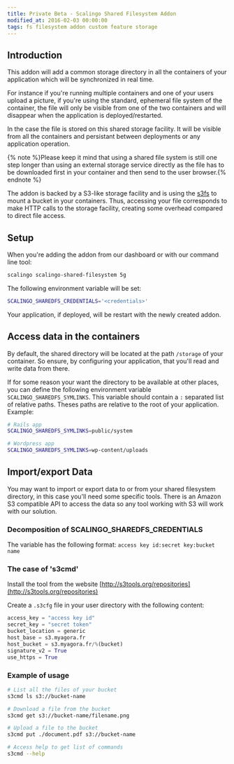 ```yaml
---
title: Private Beta - Scalingo Shared Filesystem Addon
modified_at: 2016-02-03 00:00:00
tags: fs filesystem addon custom feature storage
---
```


## Introduction

This addon will add a common storage directory in all the containers of your
application which will be synchronized in real time.

For instance if you're running multiple containers and one of your users upload
a picture, if you're using the standard, ephemeral file system of the container,
the file will only be visible from one of the two containers and will disappear
when the application is deployed/restarted.

In the case the file is stored on this shared storage facility. It will be visible
from all the containers and persistant between deployments or any application
operation.

{% note %}Please keep it mind that using a shared file system
is still one step longer than using an external storage service directly as the
file has to be downloaded first in your container and then send to the user
browser.{% endnote %}

The addon is backed by a S3-like storage facility and is using the
[s3fs](https://github.com/s3fs-fuse/s3fs-fuse) to mount a bucket in your
containers. Thus, accessing your file corresponds to make HTTP calls to the
storage facility, creating some overhead compared to direct file access.

## Setup

When you're adding the addon from our dashboard or with our command line tool:

```bash
scalingo scalingo-shared-filesystem 5g
```

The following environment variable will be set:

```bash
SCALINGO_SHAREDFS_CREDENTIALS='<credentials>'
```

Your application, if deployed, will be restart with the newly created addon.

## Access data in the containers

By default, the shared directory will be located at the path `/storage` of your
container. So ensure, by configuring your application, that you'll read and
write data from there. 

If for some reason your want the directory to be available at other places, you
can define the following environment variable `SCALINGO_SHAREDFS_SYMLINKS`.
This variable should contain a `:` separated list of relative paths. Theses
paths are relative to the root of your application. Example:

```bash
# Rails app
SCALINGO_SHAREDFS_SYMLINKS=public/system

# Wordpress app
SCALINGO_SHAREDFS_SYMLINKS=wp-content/uploads
```

## Import/export Data

You may want to import or export data to or from your shared filesystem
directory, in this case you'll need some specific tools. There is an Amazon S3
compatible API to access the data so any tool working with S3 will work with
our solution.

### Decomposition of SCALINGO_SHAREDFS_CREDENTIALS

The variable has the following format: `access key id:secret key:bucket name`

### The case of 's3cmd'

Install the tool from the website [http://s3tools.org/repositories](http://s3tools.org/repositories)

Create a `.s3cfg` file in your user directory with the following content:

```python
access_key = "access key id"
secret_key = "secret token"
bucket_location = generic
host_base = s3.myagora.fr
host_bucket = s3.myagora.fr/%(bucket)
signature_v2 = True
use_https = True
```

### Example of usage

```bash
# List all the files of your bucket
s3cmd ls s3://bucket-name

# Download a file from the bucket
s3cmd get s3://bucket-name/filename.png

# Upload a file to the bucket
s3cmd put ./document.pdf s3://bucket-name

# Access help to get list of commands
s3cmd --help
```
